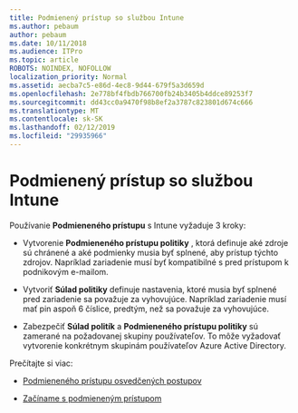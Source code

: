 ```yaml
---
title: Podmienený prístup so službou Intune
ms.author: pebaum
author: pebaum
ms.date: 10/11/2018
ms.audience: ITPro
ms.topic: article
ROBOTS: NOINDEX, NOFOLLOW
localization_priority: Normal
ms.assetid: aecba7c5-e86d-4ec8-9d44-679f5a3d659d
ms.openlocfilehash: 2e778bf4fbdb766700fb24b3405b4ddce89253f7
ms.sourcegitcommit: dd43cc0a9470f98b8ef2a3787c823801d674c666
ms.translationtype: MT
ms.contentlocale: sk-SK
ms.lasthandoff: 02/12/2019
ms.locfileid: "29935966"
---
```

# <a name="conditional-access-with-intune"></a>Podmienený prístup so službou Intune

Používanie **Podmieneného prístupu** s Intune vyžaduje 3 kroky: 
  
- Vytvorenie **Podmieneného prístupu politiky** , ktorá definuje aké zdroje sú chránené a aké podmienky musia byť splnené, aby prístup týchto zdrojov. Napríklad zariadenie musí byť kompatibilné s pred prístupom k podnikovým e-mailom. 
    
- Vytvoriť **Súlad politiky** definuje nastavenia, ktoré musia byť splnené pred zariadenie sa považuje za vyhovujúce. Napríklad zariadenie musí mať pin aspoň 6 číslice, predtým, než sa považuje za vyhovujúce. 
    
- Zabezpečiť **Súlad politík** a **Podmieneného prístupu politiky** sú zamerané na požadovanej skupiny používateľov. To môže vyžadovať vytvorenie konkrétnym skupinám používateľov Azure Active Directory. 
    
Prečítajte si viac:
  
- [Podmieneného prístupu osvedčených postupov](https://docs.microsoft.com/azure/active-directory/conditional-access/best-practices)
    
- [Začíname s podmieneným prístupom](https://docs.microsoft.com/azure/active-directory/active-directory-conditional-access-azure-portal-get-started)
    


